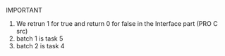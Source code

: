 IMPORTANT 
1. We retrun 1 for true and return 0  for false in the Interface part (PRO C src) 
2. batch 1 is task 5 
3. batch 2 is task 4 
